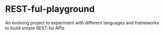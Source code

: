 # REST-ful-playground
An evolving project to experiment with different languages and frameworks to build simple REST-ful APIs
